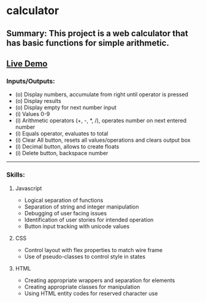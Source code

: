 # calculator

## Summary: This project is a web calculator that has basic functions for simple arithmetic.

## [Live Demo](https://dmkirshon.github.io/calculator/)

### Inputs/Outputs:

- (o) Display numbers, accumulate from right until operator is pressed
- (o) Display results
- (o) Display empty for next number input
- (i) Values 0-9
- (i) Arithmetic operators (+, -, \*, /), operates number on next entered number
- (i) Equals operator, evaluates to total
- (i) Clear All button, resets all values/operations and clears output box
- (i) Decimal button, allows to create floats
- (i) Delete button, backspace number

---

### Skills:

1. Javascript
   - Logical separation of functions
   - Separation of string and integer manipulation
   - Debugging of user facing issues
   - Identification of user stories for intended operation
   - Button input tracking with unicode values
2. CSS

   - Control layout with flex properties to match wire frame
   - Use of pseudo-classes to control style in states

3. HTML
   - Creating appropriate wrappers and separation for elements
   - Creating appropriate classes for manipulation
   - Using HTML entity codes for reserved character use
